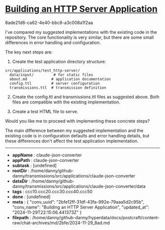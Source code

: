 # [Building an HTTP Server Application](https://claude.ai/chat/2bfe12ff-31df-43fa-992e-79aaa5d2c95b)

8ade21d8-ca62-4e40-bbc8-a3c008a1f2aa

 I've compared my suggested implementations with the existing code in the repository. The core functionality is very similar, but there are some small differences in error handling and configuration.

The key next steps are:

1. Create the test application directory structure:
```
src/applications/test_http-server/
  data/input/         # for static files 
  about.md           # application documentation
  config.ttl         # server configuration 
  transmissions.ttl  # transmission definition
```

2. Create the config.ttl and transmissions.ttl files as suggested above. Both files are compatible with the existing implementation.

3. Create a test HTML file to serve.

Would you like me to proceed with implementing these concrete steps?

The main difference between my suggested implementation and the existing code is in configuration defaults and error handling details, but these differences don't affect the test application implementation.

---

* **appName** : claude-json-converter
* **appPath** : claude-json-converter
* **subtask** : [undefined]
* **rootDir** : /home/danny/github-danny/transmissions/src/applications/claude-json-converter
* **dataDir** : /home/danny/github-danny/transmissions/src/applications/claude-json-converter/data
* **tags** : ccc10.ccc20.ccc30.ccc40.ccc50
* **done** : [undefined]
* **meta** : {
  "conv_uuid": "2bfe12ff-31df-43fa-992e-79aaa5d2c95b",
  "conv_name": "Building an HTTP Server Application",
  "updated_at": "2024-11-29T22:15:06.441373Z"
}
* **filepath** : /home/danny/github-danny/hyperdata/docs/postcraft/content-raw/chat-archives/md/2bfe/2024-11-29_8ad.md